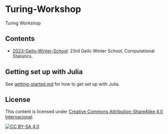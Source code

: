 # Turing-Workshop

Turing Workshop

## Contents

- [2023-Geilo-Winter-School](https://www.sintef.no/projectweb/geilowinterschool/2023-23rd-geilo-winter-school/): 23rd Geilo Winter School, Computational Statistics.

## Getting set up with Julia

See [getting-started.md](./getting-started.md) for how to get set up with Julia.

## License

This content is licensed under [Creative Commons Attribution-ShareAlike 4.0 Internacional](http://creativecommons.org/licenses/by-sa/4.0/).

[![CC BY-SA 4.0](https://licensebuttons.net/l/by-sa/4.0/88x31.png)](http://creativecommons.org/licenses/by-sa/4.0/)
